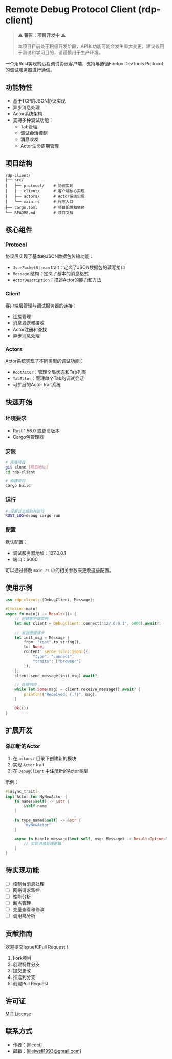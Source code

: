 # Remote Debug Protocol Client (rdp-client)

> ⚠️ **警告：项目开发中** ⚠️
> 
> 本项目目前处于积极开发阶段，API和功能可能会发生重大变更。建议仅用于测试和学习目的，请谨慎用于生产环境。

一个用Rust实现的远程调试协议客户端，支持与遵循Firefox DevTools Protocol的调试服务器进行通信。

## 功能特性

- 基于TCP的JSON协议实现
- 异步消息处理
- Actor系统架构
- 支持多种调试功能：
  - Tab管理
  - 调试会话控制
  - 消息收发
  - Actor生命周期管理

## 项目结构

```
rdp-client/
├── src/
│   ├── protocol/    # 协议实现
│   ├── client/      # 客户端核心实现
│   ├── actors/      # Actor系统实现
│   └── main.rs      # 程序入口
├── Cargo.toml       # 项目配置和依赖
└── README.md        # 项目文档
```

## 核心组件

### Protocol

协议层实现了基本的JSON数据包传输功能：

- `JsonPacketStream` trait：定义了JSON数据包的读写接口
- `Message` 结构：定义了基本的消息格式
- `ActorDescription`：描述Actor的能力和方法

### Client

客户端层管理与调试服务器的连接：

- 连接管理
- 消息发送和接收
- Actor注册和查找
- 异步消息处理

### Actors

Actor系统实现了不同类型的调试功能：

- `RootActor`：管理全局状态和Tab列表
- `TabActor`：管理单个Tab的调试会话
- 可扩展的Actor trait系统

## 快速开始

### 环境要求

- Rust 1.56.0 或更高版本
- Cargo包管理器

### 安装

```bash
# 克隆项目
git clone [项目地址]
cd rdp-client

# 构建项目
cargo build
```

### 运行

```bash
# 设置日志级别并运行
RUST_LOG=debug cargo run
```

### 配置

默认配置：
- 调试服务器地址：127.0.0.1
- 端口：6000

可以通过修改 `main.rs` 中的相关参数来更改这些配置。

## 使用示例

```rust
use rdp_client::{DebugClient, Message};

#[tokio::main]
async fn main() -> Result<()> {
    // 创建客户端实例
    let mut client = DebugClient::connect("127.0.0.1", 6000).await?;

    // 发送连接请求
    let init_msg = Message {
        from: "root".to_string(),
        to: None,
        content: serde_json::json!({
            "type": "connect",
            "traits": ["browser"]
        }),
    };
    client.send_message(init_msg).await?;

    // 处理响应
    while let Some(msg) = client.receive_message().await? {
        println!("Received: {:?}", msg);
    }

    Ok(())
}
```

## 扩展开发

### 添加新的Actor

1. 在 `actors/` 目录下创建新的模块
2. 实现 `Actor` trait
3. 在 `DebugClient` 中注册新的Actor类型

示例：
```rust
#[async_trait]
impl Actor for MyNewActor {
    fn name(&self) -> &str {
        &self.name
    }

    fn type_name(&self) -> &str {
        "myNewActor"
    }

    async fn handle_message(&mut self, msg: Message) -> Result<Option<Message>> {
        // 实现消息处理逻辑
    }
}
```

## 待实现功能

- [ ] 控制台消息处理
- [ ] 网络请求监控
- [ ] 性能分析
- [ ] 断点管理
- [ ] 变量查看和修改
- [ ] 调用栈分析

## 贡献指南

欢迎提交Issue和Pull Request！

1. Fork项目
2. 创建特性分支
3. 提交更改
4. 推送到分支
5. 创建Pull Request

## 许可证

[MIT License](LICENSE)

## 联系方式

- 作者：[lileeei]
- 邮箱：[lileiwell1993@gmail.com]
